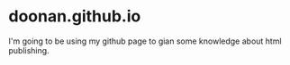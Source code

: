 # doonan.github.io

I'm going to be using my github page to gian some knowledge about html publishing.

